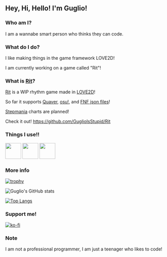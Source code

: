 ## Hey, Hi, Hello! I'm Guglio!
### Who am I?

I am a wannabe smart person who thinks they can code.


### 


### What do I do?

I like making things in the game framework LOVE2D!

I am currently working on a game called "Rit"!

### What is [Rit](https://github.com/GuglioIsStupid/Rit)?

[Rit](https://github.com/GuglioIsStupid/Rit) is a WIP rhythm game made in [LOVE2D](https://love2d.org)!

So far it supports [Quaver](https://quavergame.com), [osu!](https://osu.ppy.sh), and [FNF json files](https://github.com/ninjamuffin99/Funkin)!

[Stepmania](https://www.stepmania.com) charts are planned!


Check it out! https://github.com/GuglioIsStupid/Rit

### Things I use!!
<img src="https://cdn.jsdelivr.net/gh/devicons/devicon/icons/vscode/vscode-original.svg" height=50/> <img src="https://cdn.jsdelivr.net/gh/devicons/devicon/icons/lua/lua-original.svg" height=50/> <img src="https://cdn.jsdelivr.net/gh/devicons/devicon/icons/python/python-original.svg" height=50/>

### More info

[![trophy](https://github-profile-trophy.vercel.app/?username=GuglioIsStupid&theme=onedark)](https://github.com/ryo-ma/github-profile-trophy)

![Guglio's GitHub stats](https://github-readme-stats.vercel.app/api?username=guglioisstupid&theme=dark&show_icons=true)

[![Top Langs](https://github-readme-stats.vercel.app/api/top-langs/?username=guglioisstupid)](https://github.com/anuraghazra/github-readme-stats)


### Support me!

[![ko-fi](https://ko-fi.com/img/githubbutton_sm.svg)](https://ko-fi.com/A0A8GRXMX)

### Note

I am not a professional programmer, I am just a teenager who likes to code!
